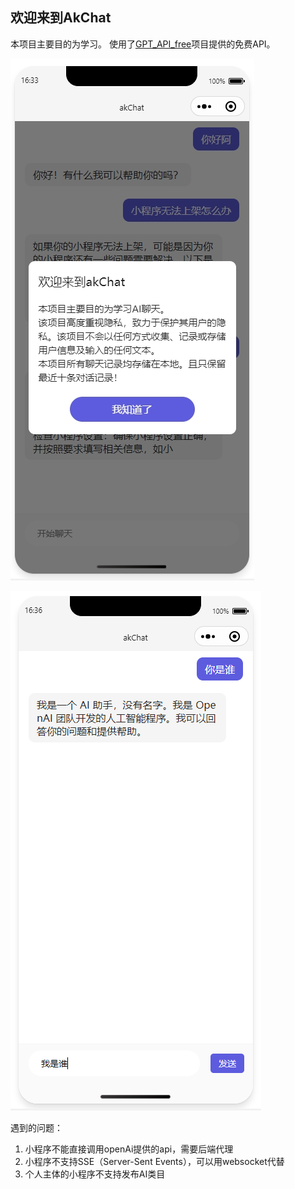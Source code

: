 ## 欢迎来到AkChat
本项目主要目的为学习。
使用了[GPT_API_free](https://github.com/chatanywhere/GPT_API_free)项目提供的免费API。

![](images/akchat1.png)

![](images/akchat2.png)

遇到的问题：
1. 小程序不能直接调用openAi提供的api，需要后端代理
2. 小程序不支持SSE（Server-Sent Events），可以用websocket代替
3. 个人主体的小程序不支持发布AI类目
